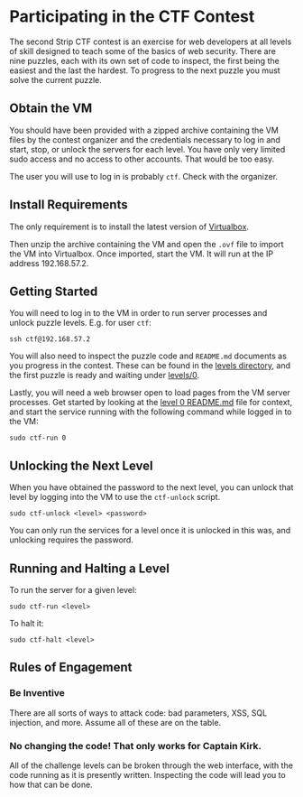 # Participating in the CTF Contest

The second Strip CTF contest is an exercise for web developers at all levels of
skill designed to teach some of the basics of web security. There are nine
puzzles, each with its own set of code to inspect, the first being the easiest
and the last the hardest. To progress to the next puzzle you must solve the
current puzzle.

## Obtain the VM

You should have been provided with a zipped archive containing the VM files by
the contest organizer and the credentials necessary to log in and start, stop,
or unlock the servers for each level. You have only very limited sudo access and
no access to other accounts. That would be too easy.

The user you will use to log in is probably `ctf`. Check with the organizer.

## Install Requirements

The only requirement is to install the latest version of [Virtualbox][1].

Then unzip the archive containing the VM and open the `.ovf` file to import
the VM into Virtualbox. Once imported, start the VM. It will run at the
IP address 192.168.57.2.

## Getting Started

You will need to log in to the VM in order to run server processes and unlock
puzzle levels. E.g. for user `ctf`:

```
ssh ctf@192.168.57.2
```

You will also need to inspect the puzzle code and `README.md` documents as you
progress in the contest. These can be found in the [levels directory][2], and
the first puzzle is ready and waiting under [levels/0][3].

Lastly, you will need a web browser open to load pages from the VM server
processes. Get started by looking at the [level 0 README.md][3] file for
context, and start the service running with the following command while logged
in to the VM:

```
sudo ctf-run 0
```

## Unlocking the Next Level

When you have obtained the password to the next level, you can unlock that level
by logging into the VM to use the `ctf-unlock` script.

```
sudo ctf-unlock <level> <password>
```

You can only run the services for a level once it is unlocked in this was, and
unlocking requires the password.

## Running and Halting a Level

To run the server for a given level:

```
sudo ctf-run <level>
```

To halt it:

```
sudo ctf-halt <level>
```

## Rules of Engagement

### Be Inventive

There are all sorts of ways to attack code: bad parameters, XSS, SQL injection,
and more. Assume all of these are on the table.

### No changing the code! That only works for Captain Kirk.

All of the challenge levels can be broken through the web interface, with the
code running as it is presently written. Inspecting the code will lead you to
how that can be done.

[1]: https://www.virtualbox.org/wiki/Downloads
[2]: ../levels
[3]: ../levels/0
